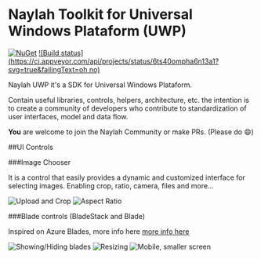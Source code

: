 # Naylah Toolkit for Universal Windows Plataform (UWP)


[![NuGet](https://img.shields.io/nuget/dt/Naylah.Toolkit.UWP.svg?style=flat-square)](https://www.nuget.org/packages/Naylah.Toolkit.UWP/)
[![Build status](https://ci.appveyor.com/api/projects/status/6ts40ompha6n13a1?svg=true&failingText=oh no)](https://ci.appveyor.com/project/daemun/naylah-uwp)

Naylah UWP it's a SDK for Universal Windows Plataform. 

Contain useful libraries, controls, helpers, architecture, etc. the intention is to create a community of developers who contribute to standardization of user interfaces, model and data flow.

**You** are welcome to join the Naylah Community or make PRs. (Please do :smile:)

##UI Controls

###Image Chooser

It is a control that easily provides a dynamic and customized interface for selecting images. Enabling crop, ratio, camera, files and more...

![Upload and Crop](http://imgur.com/mhmiwa0.gif)
![Aspect Ratio](http://i.imgur.com/PnyDD4o.gif)


###Blade controls (BladeStack and Blade)

Inspired on Azure Blades, more info here [more info here](http://bit.ly/bladecontrolsforuwp)

![Showing/Hiding blades](http://i.imgur.com/RSVwysW.gif)
![Resizing](http://i.imgur.com/RSVwysW.gif)
![Mobile, smaller screen](http://i.imgur.com/MYNfSrO.gif)
